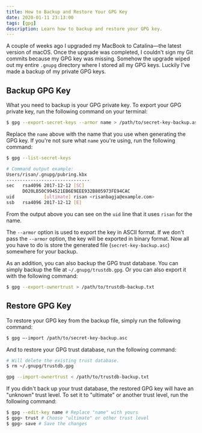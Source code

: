 ```yaml
---
title: How to Backup and Restore Your GPG Key
date: 2020-01-11 23:13:00
tags: [gpg]
description: Learn how to backup and restore your GPG key.
---
```

A couple of weeks ago I upgraded my MacBook to Catalina—the latest version of macOS. Once the upgrade was completed, I couldn't sign my Git commits because my GPG key was missing. Somehow the upgrade wiped out my entire `.gnupg` directory where I stored all my GPG keys. Luckily I've made a backup of my private GPG keys.

## Backup GPG Key

What you need to backup is your GPG private key. To export your GPG private key, run the following command on your terminal:

```bash
$ gpg --export-secret-keys --armor name > /path/to/secret-key-backup.asc
```

Replace the `name` above with the name that you use when generating the GPG key. If you're not sure what `name` you're using, run the following command:

```bash
$ gpg --list-secret-keys

# Command output example:
Users/risan/.gnupg/pubring.kbx
-------------------------------
sec   rsa4096 2017-12-12 [SC]
      D020LB50C994521EB6E9EEE932B805973FE94CAC
uid           [ultimate] risan <risanbagja@example.com>
ssb   rsa4096 2017-12-12 [E]
```

From the output above you can see on the `uid` line that it uses `risan` for the name.

The `--armor` option is used to export the key in ASCII format. If we don't pass the `--armor` option, the key will be exported in binary format. Now all you have to do is store the generated file (`secret-key-backup.asc`) somewhere for your backup.

As an addition, you can also backup the GPG trust database. You can simply backup the file at `~/.gnupg/trustdb.gpg`. Or you can also export it with the following command:

```bash
$ gpg --export-ownertrust > /path/to/trustdb-backup.txt
```

## Restore GPG Key

To restore your GPG key from the backup file, simply run the following command:

```bash
$ gpg —-import /path/to/secret-key-backup.asc
```

And to restore your GPG trust database, run the following command:

```bash
# Will delete the existing trust database.
$ rm ~/.gnupg/trustdb.gpg

gpg --import-ownertrust < /path/to/trustdb-backup.txt
```

If you didn't back up your trust database, the restored GPG key will have an "unknown" trust level. To set it to "ultimate" or another trust level, run the following command:

```bash
$ gpg --edit-key name # Replace "name" with yours
$ gpg> trust # Choose "ultimate" or other trust level
$ gpg> save # Save the changes
```
